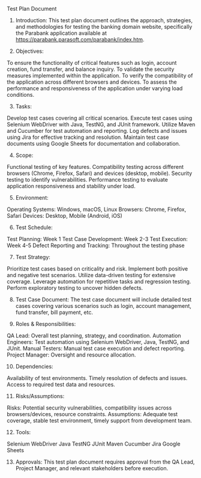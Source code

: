 Test Plan Document

1. Introduction:
This test plan document outlines the approach, strategies, and methodologies for testing the banking domain website, specifically the Parabank application available at https://parabank.parasoft.com/parabank/index.htm.

2. Objectives:

To ensure the functionality of critical features such as login, account creation, fund transfer, and balance inquiry.
To validate the security measures implemented within the application.
To verify the compatibility of the application across different browsers and devices.
To assess the performance and responsiveness of the application under varying load conditions.

3. Tasks:

Develop test cases covering all critical scenarios.
Execute test cases using Selenium WebDriver with Java, TestNG, and JUnit framework.
Utilize Maven and Cucumber for test automation and reporting.
Log defects and issues using Jira for effective tracking and resolution.
Maintain test case documents using Google Sheets for documentation and collaboration.

4. Scope:

Functional testing of key features.
Compatibility testing across different browsers (Chrome, Firefox, Safari) and devices (desktop, mobile).
Security testing to identify vulnerabilities.
Performance testing to evaluate application responsiveness and stability under load.

5. Environment:

Operating Systems: Windows, macOS, Linux
Browsers: Chrome, Firefox, Safari
Devices: Desktop, Mobile (Android, iOS)

6. Test Schedule:

Test Planning: Week 1
Test Case Development: Week 2-3
Test Execution: Week 4-5
Defect Reporting and Tracking: Throughout the testing phase

7. Test Strategy:

Prioritize test cases based on criticality and risk.
Implement both positive and negative test scenarios.
Utilize data-driven testing for extensive coverage.
Leverage automation for repetitive tasks and regression testing.
Perform exploratory testing to uncover hidden defects.

8. Test Case Document:
The test case document will include detailed test cases covering various scenarios such as login, account management, fund transfer, bill payment, etc.

9. Roles & Responsibilities:

QA Lead: Overall test planning, strategy, and coordination.
Automation Engineers: Test automation using Selenium WebDriver, Java, TestNG, and JUnit.
Manual Testers: Manual test case execution and defect reporting.
Project Manager: Oversight and resource allocation.

10. Dependencies:

Availability of test environments.
Timely resolution of defects and issues.
Access to required test data and resources.

11. Risks/Assumptions:

Risks: Potential security vulnerabilities, compatibility issues across browsers/devices, resource constraints.
Assumptions: Adequate test coverage, stable test environment, timely support from development team.

12. Tools:

Selenium WebDriver
Java
TestNG
JUnit
Maven
Cucumber
Jira
Google Sheets

13. Approvals:
This test plan document requires approval from the QA Lead, Project Manager, and relevant stakeholders before execution.
